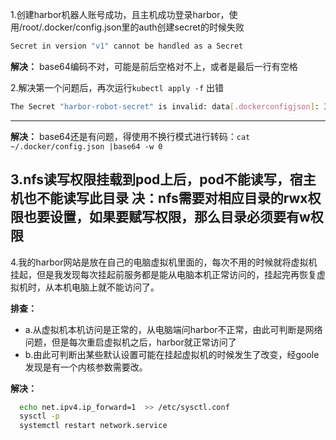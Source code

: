 1.创建harbor机器人账号成功，且主机成功登录harbor，使用/root/.docker/config.json里的auth创建secret的时候失败
```bash 
Secret in version "v1" cannot be handled as a Secret
```
**解决：** base64编码不对，可能是前后空格对不上，或者是最后一行有空格


2.解决第一个问题后，再次运行`kubectl apply -f` 出错
```bash
The Secret "harbor-robot-secret" is invalid: data[.dockerconfigjson]: Invalid value: "<secret contents redacted>": invalid character 'r' looking for beginning of value
```
---
**解决：** 
base64还是有问题，得使用不换行模式进行转码：`cat ~/.docker/config.json |base64 -w 0`


3.nfs读写权限挂载到pod上后，pod不能读写，宿主机也不能读写此目录
  决：nfs需要对相应目录的rwx权限也要设置，如果要赋写权限，那么目录必须要有w权限
---

4.我的harbor网站是放在自己的电脑虚拟机里面的，每次不用的时候就将虚拟机挂起，但是我发现每次挂起前服务都是能从电脑本机正常访问的，挂起完再恢复虚拟机时，从本机电脑上就不能访问了。

**排查：**
	
  - a.从虚拟机本机访问是正常的，从电脑端问harbor不正常，由此可判断是网络问题，但是每次重启虚拟机之后，harbor就正常访问了
  - b.由此可判断出某些默认设置可能在挂起虚拟机的时候发生了改变，经goole发现是有一个内核参数需要改。

**解决：**
```bash 
  echo net.ipv4.ip_forward=1  >> /etc/sysctl.conf
  sysctl -p
  systemctl restart network.service
```
